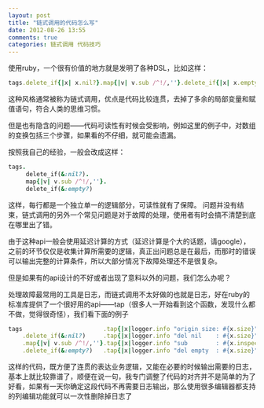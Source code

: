 ```yaml
---
layout: post
title: "链式调用的代码怎么写"
date: 2012-08-26 13:55
comments: true
categories: 链式调用 代码技巧
---
```

使用ruby，一个很有价值的地方就是发明了各种DSL，比如这样：  
```ruby
tags.delete_if{|x| x.nil?}.map{|v| v.sub /^!/,''}.delete_if{|x| x.empty?}
```
这种风格通常被称为链式调用，优点是代码比较连贯，去掉了多余的局部变量和赋值语句，符合人类的思维习惯。  

但是也有隐含的问题——代码可读性有时候会受影响，例如这里的例子中，对数组的变换包括三个步骤，如果看的不仔细，就可能会遗漏。  

按照我自己的经验，一般会改成这样：  
```ruby
tags.
     delete_if(&:nil?).
     map{|v| v.sub /^!/,''}.
     delete_if(&:empty?)
```
这样，每行都是一个独立单一的逻辑部分，可读性就有了保障。
问题并没有结束，链式调用的另外一个常见问题是对于故障的处理，使用者有时会搞不清楚到底在哪里出了错。  

由于这种api一般会使用延迟计算的方式（延迟计算是个大的话题，请google），之前的环节仅仅是收集计算所需要的逻辑，真正出问题总是在最后，而那时的错误可以输出完整的计算条件，所以大部分情况下故障处理还不是很复杂。   

但是如果有的api设计的不好或者出现了意料以外的问题，我们怎么办呢？  

处理故障最常用的工具是日志，而链式调用不太好做的也就是日志，好在ruby的标准库提供了一个很好用的api——tap（很多人一开始看到这个函数，发现什么都不做，觉得很奇怪），我们看下面的例子  
```ruby
tags                       .tap{|x|logger.info "origin size: #{x.size}"    }
    .delete_if(&:nil?)     .tap{|x|logger.info "del nil    : #{x.size}"    }
    .map{|v| v.sub /^!/,''}.tap{|x|logger.info "sub        : #{x.inspect}" }
    .delete_if(&:empty?)   .tap{|x|logger.info "del empty  : #{x.size}"    }
```
这样的代码，既方便了连贯的表达业务逻辑，又能在必要的时候输出需要的日志，基本上就比较靠谱了，顺便在说一句，我专门调整了代码的对齐并不是简单的为了好看，如果有一天你确定这段代码不再需要日志输出，那么使用很多编辑器都支持的列编辑功能就可以一次性删除掉日志了  

